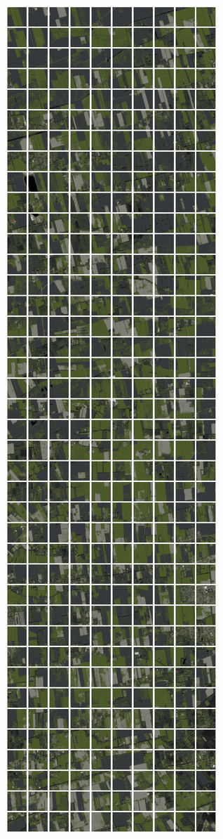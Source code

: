 <html>
<div>
<img src="https://github.com/HakkaTjakka/NL_TILE_MAP/blob/main/18/639/-1061/r.6390.-10610.png" height="44" width="44">
<img src="https://github.com/HakkaTjakka/NL_TILE_MAP/blob/main/18/639/-1061/r.6391.-10610.png" height="44" width="44">
<img src="https://github.com/HakkaTjakka/NL_TILE_MAP/blob/main/18/639/-1061/r.6392.-10610.png" height="44" width="44">
<img src="https://github.com/HakkaTjakka/NL_TILE_MAP/blob/main/18/639/-1061/r.6393.-10610.png" height="44" width="44">
<img src="https://github.com/HakkaTjakka/NL_TILE_MAP/blob/main/18/639/-1061/r.6394.-10610.png" height="44" width="44">
<img src="https://github.com/HakkaTjakka/NL_TILE_MAP/blob/main/18/639/-1061/r.6395.-10610.png" height="44" width="44">
<img src="https://github.com/HakkaTjakka/NL_TILE_MAP/blob/main/18/639/-1061/r.6396.-10610.png" height="44" width="44">
<img src="https://github.com/HakkaTjakka/NL_TILE_MAP/blob/main/18/639/-1061/r.6397.-10610.png" height="44" width="44">
<img src="https://github.com/HakkaTjakka/NL_TILE_MAP/blob/main/18/639/-1061/r.6398.-10610.png" height="44" width="44">
<img src="https://github.com/HakkaTjakka/NL_TILE_MAP/blob/main/18/639/-1061/r.6399.-10610.png" height="44" width="44">
<img src="https://github.com/HakkaTjakka/NL_TILE_MAP/blob/main/18/640/-1061/r.6400.-10610.png" height="44" width="44">
<img src="https://github.com/HakkaTjakka/NL_TILE_MAP/blob/main/18/640/-1061/r.6401.-10610.png" height="44" width="44">
<img src="https://github.com/HakkaTjakka/NL_TILE_MAP/blob/main/18/640/-1061/r.6402.-10610.png" height="44" width="44">
<img src="https://github.com/HakkaTjakka/NL_TILE_MAP/blob/main/18/640/-1061/r.6403.-10610.png" height="44" width="44">
<img src="https://github.com/HakkaTjakka/NL_TILE_MAP/blob/main/18/640/-1061/r.6404.-10610.png" height="44" width="44">
<img src="https://github.com/HakkaTjakka/NL_TILE_MAP/blob/main/18/640/-1061/r.6405.-10610.png" height="44" width="44">
<img src="https://github.com/HakkaTjakka/NL_TILE_MAP/blob/main/18/640/-1061/r.6406.-10610.png" height="44" width="44">
<img src="https://github.com/HakkaTjakka/NL_TILE_MAP/blob/main/18/640/-1061/r.6407.-10610.png" height="44" width="44">
<img src="https://github.com/HakkaTjakka/NL_TILE_MAP/blob/main/18/640/-1061/r.6408.-10610.png" height="44" width="44">
<img src="https://github.com/HakkaTjakka/NL_TILE_MAP/blob/main/18/640/-1061/r.6409.-10610.png" height="44" width="44">
<br>
<img src="https://github.com/HakkaTjakka/NL_TILE_MAP/blob/main/18/639/-1061/r.6390.-10609.png" height="44" width="44">
<img src="https://github.com/HakkaTjakka/NL_TILE_MAP/blob/main/18/639/-1061/r.6391.-10609.png" height="44" width="44">
<img src="https://github.com/HakkaTjakka/NL_TILE_MAP/blob/main/18/639/-1061/r.6392.-10609.png" height="44" width="44">
<img src="https://github.com/HakkaTjakka/NL_TILE_MAP/blob/main/18/639/-1061/r.6393.-10609.png" height="44" width="44">
<img src="https://github.com/HakkaTjakka/NL_TILE_MAP/blob/main/18/639/-1061/r.6394.-10609.png" height="44" width="44">
<img src="https://github.com/HakkaTjakka/NL_TILE_MAP/blob/main/18/639/-1061/r.6395.-10609.png" height="44" width="44">
<img src="https://github.com/HakkaTjakka/NL_TILE_MAP/blob/main/18/639/-1061/r.6396.-10609.png" height="44" width="44">
<img src="https://github.com/HakkaTjakka/NL_TILE_MAP/blob/main/18/639/-1061/r.6397.-10609.png" height="44" width="44">
<img src="https://github.com/HakkaTjakka/NL_TILE_MAP/blob/main/18/639/-1061/r.6398.-10609.png" height="44" width="44">
<img src="https://github.com/HakkaTjakka/NL_TILE_MAP/blob/main/18/639/-1061/r.6399.-10609.png" height="44" width="44">
<img src="https://github.com/HakkaTjakka/NL_TILE_MAP/blob/main/18/640/-1061/r.6400.-10609.png" height="44" width="44">
<img src="https://github.com/HakkaTjakka/NL_TILE_MAP/blob/main/18/640/-1061/r.6401.-10609.png" height="44" width="44">
<img src="https://github.com/HakkaTjakka/NL_TILE_MAP/blob/main/18/640/-1061/r.6402.-10609.png" height="44" width="44">
<img src="https://github.com/HakkaTjakka/NL_TILE_MAP/blob/main/18/640/-1061/r.6403.-10609.png" height="44" width="44">
<img src="https://github.com/HakkaTjakka/NL_TILE_MAP/blob/main/18/640/-1061/r.6404.-10609.png" height="44" width="44">
<img src="https://github.com/HakkaTjakka/NL_TILE_MAP/blob/main/18/640/-1061/r.6405.-10609.png" height="44" width="44">
<img src="https://github.com/HakkaTjakka/NL_TILE_MAP/blob/main/18/640/-1061/r.6406.-10609.png" height="44" width="44">
<img src="https://github.com/HakkaTjakka/NL_TILE_MAP/blob/main/18/640/-1061/r.6407.-10609.png" height="44" width="44">
<img src="https://github.com/HakkaTjakka/NL_TILE_MAP/blob/main/18/640/-1061/r.6408.-10609.png" height="44" width="44">
<img src="https://github.com/HakkaTjakka/NL_TILE_MAP/blob/main/18/640/-1061/r.6409.-10609.png" height="44" width="44">
<br>
<img src="https://github.com/HakkaTjakka/NL_TILE_MAP/blob/main/18/639/-1061/r.6390.-10608.png" height="44" width="44">
<img src="https://github.com/HakkaTjakka/NL_TILE_MAP/blob/main/18/639/-1061/r.6391.-10608.png" height="44" width="44">
<img src="https://github.com/HakkaTjakka/NL_TILE_MAP/blob/main/18/639/-1061/r.6392.-10608.png" height="44" width="44">
<img src="https://github.com/HakkaTjakka/NL_TILE_MAP/blob/main/18/639/-1061/r.6393.-10608.png" height="44" width="44">
<img src="https://github.com/HakkaTjakka/NL_TILE_MAP/blob/main/18/639/-1061/r.6394.-10608.png" height="44" width="44">
<img src="https://github.com/HakkaTjakka/NL_TILE_MAP/blob/main/18/639/-1061/r.6395.-10608.png" height="44" width="44">
<img src="https://github.com/HakkaTjakka/NL_TILE_MAP/blob/main/18/639/-1061/r.6396.-10608.png" height="44" width="44">
<img src="https://github.com/HakkaTjakka/NL_TILE_MAP/blob/main/18/639/-1061/r.6397.-10608.png" height="44" width="44">
<img src="https://github.com/HakkaTjakka/NL_TILE_MAP/blob/main/18/639/-1061/r.6398.-10608.png" height="44" width="44">
<img src="https://github.com/HakkaTjakka/NL_TILE_MAP/blob/main/18/639/-1061/r.6399.-10608.png" height="44" width="44">
<img src="https://github.com/HakkaTjakka/NL_TILE_MAP/blob/main/18/640/-1061/r.6400.-10608.png" height="44" width="44">
<img src="https://github.com/HakkaTjakka/NL_TILE_MAP/blob/main/18/640/-1061/r.6401.-10608.png" height="44" width="44">
<img src="https://github.com/HakkaTjakka/NL_TILE_MAP/blob/main/18/640/-1061/r.6402.-10608.png" height="44" width="44">
<img src="https://github.com/HakkaTjakka/NL_TILE_MAP/blob/main/18/640/-1061/r.6403.-10608.png" height="44" width="44">
<img src="https://github.com/HakkaTjakka/NL_TILE_MAP/blob/main/18/640/-1061/r.6404.-10608.png" height="44" width="44">
<img src="https://github.com/HakkaTjakka/NL_TILE_MAP/blob/main/18/640/-1061/r.6405.-10608.png" height="44" width="44">
<img src="https://github.com/HakkaTjakka/NL_TILE_MAP/blob/main/18/640/-1061/r.6406.-10608.png" height="44" width="44">
<img src="https://github.com/HakkaTjakka/NL_TILE_MAP/blob/main/18/640/-1061/r.6407.-10608.png" height="44" width="44">
<img src="https://github.com/HakkaTjakka/NL_TILE_MAP/blob/main/18/640/-1061/r.6408.-10608.png" height="44" width="44">
<img src="https://github.com/HakkaTjakka/NL_TILE_MAP/blob/main/18/640/-1061/r.6409.-10608.png" height="44" width="44">
<br>
<img src="https://github.com/HakkaTjakka/NL_TILE_MAP/blob/main/18/639/-1061/r.6390.-10607.png" height="44" width="44">
<img src="https://github.com/HakkaTjakka/NL_TILE_MAP/blob/main/18/639/-1061/r.6391.-10607.png" height="44" width="44">
<img src="https://github.com/HakkaTjakka/NL_TILE_MAP/blob/main/18/639/-1061/r.6392.-10607.png" height="44" width="44">
<img src="https://github.com/HakkaTjakka/NL_TILE_MAP/blob/main/18/639/-1061/r.6393.-10607.png" height="44" width="44">
<img src="https://github.com/HakkaTjakka/NL_TILE_MAP/blob/main/18/639/-1061/r.6394.-10607.png" height="44" width="44">
<img src="https://github.com/HakkaTjakka/NL_TILE_MAP/blob/main/18/639/-1061/r.6395.-10607.png" height="44" width="44">
<img src="https://github.com/HakkaTjakka/NL_TILE_MAP/blob/main/18/639/-1061/r.6396.-10607.png" height="44" width="44">
<img src="https://github.com/HakkaTjakka/NL_TILE_MAP/blob/main/18/639/-1061/r.6397.-10607.png" height="44" width="44">
<img src="https://github.com/HakkaTjakka/NL_TILE_MAP/blob/main/18/639/-1061/r.6398.-10607.png" height="44" width="44">
<img src="https://github.com/HakkaTjakka/NL_TILE_MAP/blob/main/18/639/-1061/r.6399.-10607.png" height="44" width="44">
<img src="https://github.com/HakkaTjakka/NL_TILE_MAP/blob/main/18/640/-1061/r.6400.-10607.png" height="44" width="44">
<img src="https://github.com/HakkaTjakka/NL_TILE_MAP/blob/main/18/640/-1061/r.6401.-10607.png" height="44" width="44">
<img src="https://github.com/HakkaTjakka/NL_TILE_MAP/blob/main/18/640/-1061/r.6402.-10607.png" height="44" width="44">
<img src="https://github.com/HakkaTjakka/NL_TILE_MAP/blob/main/18/640/-1061/r.6403.-10607.png" height="44" width="44">
<img src="https://github.com/HakkaTjakka/NL_TILE_MAP/blob/main/18/640/-1061/r.6404.-10607.png" height="44" width="44">
<img src="https://github.com/HakkaTjakka/NL_TILE_MAP/blob/main/18/640/-1061/r.6405.-10607.png" height="44" width="44">
<img src="https://github.com/HakkaTjakka/NL_TILE_MAP/blob/main/18/640/-1061/r.6406.-10607.png" height="44" width="44">
<img src="https://github.com/HakkaTjakka/NL_TILE_MAP/blob/main/18/640/-1061/r.6407.-10607.png" height="44" width="44">
<img src="https://github.com/HakkaTjakka/NL_TILE_MAP/blob/main/18/640/-1061/r.6408.-10607.png" height="44" width="44">
<img src="https://github.com/HakkaTjakka/NL_TILE_MAP/blob/main/18/640/-1061/r.6409.-10607.png" height="44" width="44">
<br>
<img src="https://github.com/HakkaTjakka/NL_TILE_MAP/blob/main/18/639/-1061/r.6390.-10606.png" height="44" width="44">
<img src="https://github.com/HakkaTjakka/NL_TILE_MAP/blob/main/18/639/-1061/r.6391.-10606.png" height="44" width="44">
<img src="https://github.com/HakkaTjakka/NL_TILE_MAP/blob/main/18/639/-1061/r.6392.-10606.png" height="44" width="44">
<img src="https://github.com/HakkaTjakka/NL_TILE_MAP/blob/main/18/639/-1061/r.6393.-10606.png" height="44" width="44">
<img src="https://github.com/HakkaTjakka/NL_TILE_MAP/blob/main/18/639/-1061/r.6394.-10606.png" height="44" width="44">
<img src="https://github.com/HakkaTjakka/NL_TILE_MAP/blob/main/18/639/-1061/r.6395.-10606.png" height="44" width="44">
<img src="https://github.com/HakkaTjakka/NL_TILE_MAP/blob/main/18/639/-1061/r.6396.-10606.png" height="44" width="44">
<img src="https://github.com/HakkaTjakka/NL_TILE_MAP/blob/main/18/639/-1061/r.6397.-10606.png" height="44" width="44">
<img src="https://github.com/HakkaTjakka/NL_TILE_MAP/blob/main/18/639/-1061/r.6398.-10606.png" height="44" width="44">
<img src="https://github.com/HakkaTjakka/NL_TILE_MAP/blob/main/18/639/-1061/r.6399.-10606.png" height="44" width="44">
<img src="https://github.com/HakkaTjakka/NL_TILE_MAP/blob/main/18/640/-1061/r.6400.-10606.png" height="44" width="44">
<img src="https://github.com/HakkaTjakka/NL_TILE_MAP/blob/main/18/640/-1061/r.6401.-10606.png" height="44" width="44">
<img src="https://github.com/HakkaTjakka/NL_TILE_MAP/blob/main/18/640/-1061/r.6402.-10606.png" height="44" width="44">
<img src="https://github.com/HakkaTjakka/NL_TILE_MAP/blob/main/18/640/-1061/r.6403.-10606.png" height="44" width="44">
<img src="https://github.com/HakkaTjakka/NL_TILE_MAP/blob/main/18/640/-1061/r.6404.-10606.png" height="44" width="44">
<img src="https://github.com/HakkaTjakka/NL_TILE_MAP/blob/main/18/640/-1061/r.6405.-10606.png" height="44" width="44">
<img src="https://github.com/HakkaTjakka/NL_TILE_MAP/blob/main/18/640/-1061/r.6406.-10606.png" height="44" width="44">
<img src="https://github.com/HakkaTjakka/NL_TILE_MAP/blob/main/18/640/-1061/r.6407.-10606.png" height="44" width="44">
<img src="https://github.com/HakkaTjakka/NL_TILE_MAP/blob/main/18/640/-1061/r.6408.-10606.png" height="44" width="44">
<img src="https://github.com/HakkaTjakka/NL_TILE_MAP/blob/main/18/640/-1061/r.6409.-10606.png" height="44" width="44">
<br>
<img src="https://github.com/HakkaTjakka/NL_TILE_MAP/blob/main/18/639/-1061/r.6390.-10605.png" height="44" width="44">
<img src="https://github.com/HakkaTjakka/NL_TILE_MAP/blob/main/18/639/-1061/r.6391.-10605.png" height="44" width="44">
<img src="https://github.com/HakkaTjakka/NL_TILE_MAP/blob/main/18/639/-1061/r.6392.-10605.png" height="44" width="44">
<img src="https://github.com/HakkaTjakka/NL_TILE_MAP/blob/main/18/639/-1061/r.6393.-10605.png" height="44" width="44">
<img src="https://github.com/HakkaTjakka/NL_TILE_MAP/blob/main/18/639/-1061/r.6394.-10605.png" height="44" width="44">
<img src="https://github.com/HakkaTjakka/NL_TILE_MAP/blob/main/18/639/-1061/r.6395.-10605.png" height="44" width="44">
<img src="https://github.com/HakkaTjakka/NL_TILE_MAP/blob/main/18/639/-1061/r.6396.-10605.png" height="44" width="44">
<img src="https://github.com/HakkaTjakka/NL_TILE_MAP/blob/main/18/639/-1061/r.6397.-10605.png" height="44" width="44">
<img src="https://github.com/HakkaTjakka/NL_TILE_MAP/blob/main/18/639/-1061/r.6398.-10605.png" height="44" width="44">
<img src="https://github.com/HakkaTjakka/NL_TILE_MAP/blob/main/18/639/-1061/r.6399.-10605.png" height="44" width="44">
<img src="https://github.com/HakkaTjakka/NL_TILE_MAP/blob/main/18/640/-1061/r.6400.-10605.png" height="44" width="44">
<img src="https://github.com/HakkaTjakka/NL_TILE_MAP/blob/main/18/640/-1061/r.6401.-10605.png" height="44" width="44">
<img src="https://github.com/HakkaTjakka/NL_TILE_MAP/blob/main/18/640/-1061/r.6402.-10605.png" height="44" width="44">
<img src="https://github.com/HakkaTjakka/NL_TILE_MAP/blob/main/18/640/-1061/r.6403.-10605.png" height="44" width="44">
<img src="https://github.com/HakkaTjakka/NL_TILE_MAP/blob/main/18/640/-1061/r.6404.-10605.png" height="44" width="44">
<img src="https://github.com/HakkaTjakka/NL_TILE_MAP/blob/main/18/640/-1061/r.6405.-10605.png" height="44" width="44">
<img src="https://github.com/HakkaTjakka/NL_TILE_MAP/blob/main/18/640/-1061/r.6406.-10605.png" height="44" width="44">
<img src="https://github.com/HakkaTjakka/NL_TILE_MAP/blob/main/18/640/-1061/r.6407.-10605.png" height="44" width="44">
<img src="https://github.com/HakkaTjakka/NL_TILE_MAP/blob/main/18/640/-1061/r.6408.-10605.png" height="44" width="44">
<img src="https://github.com/HakkaTjakka/NL_TILE_MAP/blob/main/18/640/-1061/r.6409.-10605.png" height="44" width="44">
<br>
<img src="https://github.com/HakkaTjakka/NL_TILE_MAP/blob/main/18/639/-1061/r.6390.-10604.png" height="44" width="44">
<img src="https://github.com/HakkaTjakka/NL_TILE_MAP/blob/main/18/639/-1061/r.6391.-10604.png" height="44" width="44">
<img src="https://github.com/HakkaTjakka/NL_TILE_MAP/blob/main/18/639/-1061/r.6392.-10604.png" height="44" width="44">
<img src="https://github.com/HakkaTjakka/NL_TILE_MAP/blob/main/18/639/-1061/r.6393.-10604.png" height="44" width="44">
<img src="https://github.com/HakkaTjakka/NL_TILE_MAP/blob/main/18/639/-1061/r.6394.-10604.png" height="44" width="44">
<img src="https://github.com/HakkaTjakka/NL_TILE_MAP/blob/main/18/639/-1061/r.6395.-10604.png" height="44" width="44">
<img src="https://github.com/HakkaTjakka/NL_TILE_MAP/blob/main/18/639/-1061/r.6396.-10604.png" height="44" width="44">
<img src="https://github.com/HakkaTjakka/NL_TILE_MAP/blob/main/18/639/-1061/r.6397.-10604.png" height="44" width="44">
<img src="https://github.com/HakkaTjakka/NL_TILE_MAP/blob/main/18/639/-1061/r.6398.-10604.png" height="44" width="44">
<img src="https://github.com/HakkaTjakka/NL_TILE_MAP/blob/main/18/639/-1061/r.6399.-10604.png" height="44" width="44">
<img src="https://github.com/HakkaTjakka/NL_TILE_MAP/blob/main/18/640/-1061/r.6400.-10604.png" height="44" width="44">
<img src="https://github.com/HakkaTjakka/NL_TILE_MAP/blob/main/18/640/-1061/r.6401.-10604.png" height="44" width="44">
<img src="https://github.com/HakkaTjakka/NL_TILE_MAP/blob/main/18/640/-1061/r.6402.-10604.png" height="44" width="44">
<img src="https://github.com/HakkaTjakka/NL_TILE_MAP/blob/main/18/640/-1061/r.6403.-10604.png" height="44" width="44">
<img src="https://github.com/HakkaTjakka/NL_TILE_MAP/blob/main/18/640/-1061/r.6404.-10604.png" height="44" width="44">
<img src="https://github.com/HakkaTjakka/NL_TILE_MAP/blob/main/18/640/-1061/r.6405.-10604.png" height="44" width="44">
<img src="https://github.com/HakkaTjakka/NL_TILE_MAP/blob/main/18/640/-1061/r.6406.-10604.png" height="44" width="44">
<img src="https://github.com/HakkaTjakka/NL_TILE_MAP/blob/main/18/640/-1061/r.6407.-10604.png" height="44" width="44">
<img src="https://github.com/HakkaTjakka/NL_TILE_MAP/blob/main/18/640/-1061/r.6408.-10604.png" height="44" width="44">
<img src="https://github.com/HakkaTjakka/NL_TILE_MAP/blob/main/18/640/-1061/r.6409.-10604.png" height="44" width="44">
<br>
<img src="https://github.com/HakkaTjakka/NL_TILE_MAP/blob/main/18/639/-1061/r.6390.-10603.png" height="44" width="44">
<img src="https://github.com/HakkaTjakka/NL_TILE_MAP/blob/main/18/639/-1061/r.6391.-10603.png" height="44" width="44">
<img src="https://github.com/HakkaTjakka/NL_TILE_MAP/blob/main/18/639/-1061/r.6392.-10603.png" height="44" width="44">
<img src="https://github.com/HakkaTjakka/NL_TILE_MAP/blob/main/18/639/-1061/r.6393.-10603.png" height="44" width="44">
<img src="https://github.com/HakkaTjakka/NL_TILE_MAP/blob/main/18/639/-1061/r.6394.-10603.png" height="44" width="44">
<img src="https://github.com/HakkaTjakka/NL_TILE_MAP/blob/main/18/639/-1061/r.6395.-10603.png" height="44" width="44">
<img src="https://github.com/HakkaTjakka/NL_TILE_MAP/blob/main/18/639/-1061/r.6396.-10603.png" height="44" width="44">
<img src="https://github.com/HakkaTjakka/NL_TILE_MAP/blob/main/18/639/-1061/r.6397.-10603.png" height="44" width="44">
<img src="https://github.com/HakkaTjakka/NL_TILE_MAP/blob/main/18/639/-1061/r.6398.-10603.png" height="44" width="44">
<img src="https://github.com/HakkaTjakka/NL_TILE_MAP/blob/main/18/639/-1061/r.6399.-10603.png" height="44" width="44">
<img src="https://github.com/HakkaTjakka/NL_TILE_MAP/blob/main/18/640/-1061/r.6400.-10603.png" height="44" width="44">
<img src="https://github.com/HakkaTjakka/NL_TILE_MAP/blob/main/18/640/-1061/r.6401.-10603.png" height="44" width="44">
<img src="https://github.com/HakkaTjakka/NL_TILE_MAP/blob/main/18/640/-1061/r.6402.-10603.png" height="44" width="44">
<img src="https://github.com/HakkaTjakka/NL_TILE_MAP/blob/main/18/640/-1061/r.6403.-10603.png" height="44" width="44">
<img src="https://github.com/HakkaTjakka/NL_TILE_MAP/blob/main/18/640/-1061/r.6404.-10603.png" height="44" width="44">
<img src="https://github.com/HakkaTjakka/NL_TILE_MAP/blob/main/18/640/-1061/r.6405.-10603.png" height="44" width="44">
<img src="https://github.com/HakkaTjakka/NL_TILE_MAP/blob/main/18/640/-1061/r.6406.-10603.png" height="44" width="44">
<img src="https://github.com/HakkaTjakka/NL_TILE_MAP/blob/main/18/640/-1061/r.6407.-10603.png" height="44" width="44">
<img src="https://github.com/HakkaTjakka/NL_TILE_MAP/blob/main/18/640/-1061/r.6408.-10603.png" height="44" width="44">
<img src="https://github.com/HakkaTjakka/NL_TILE_MAP/blob/main/18/640/-1061/r.6409.-10603.png" height="44" width="44">
<br>
<img src="https://github.com/HakkaTjakka/NL_TILE_MAP/blob/main/18/639/-1061/r.6390.-10602.png" height="44" width="44">
<img src="https://github.com/HakkaTjakka/NL_TILE_MAP/blob/main/18/639/-1061/r.6391.-10602.png" height="44" width="44">
<img src="https://github.com/HakkaTjakka/NL_TILE_MAP/blob/main/18/639/-1061/r.6392.-10602.png" height="44" width="44">
<img src="https://github.com/HakkaTjakka/NL_TILE_MAP/blob/main/18/639/-1061/r.6393.-10602.png" height="44" width="44">
<img src="https://github.com/HakkaTjakka/NL_TILE_MAP/blob/main/18/639/-1061/r.6394.-10602.png" height="44" width="44">
<img src="https://github.com/HakkaTjakka/NL_TILE_MAP/blob/main/18/639/-1061/r.6395.-10602.png" height="44" width="44">
<img src="https://github.com/HakkaTjakka/NL_TILE_MAP/blob/main/18/639/-1061/r.6396.-10602.png" height="44" width="44">
<img src="https://github.com/HakkaTjakka/NL_TILE_MAP/blob/main/18/639/-1061/r.6397.-10602.png" height="44" width="44">
<img src="https://github.com/HakkaTjakka/NL_TILE_MAP/blob/main/18/639/-1061/r.6398.-10602.png" height="44" width="44">
<img src="https://github.com/HakkaTjakka/NL_TILE_MAP/blob/main/18/639/-1061/r.6399.-10602.png" height="44" width="44">
<img src="https://github.com/HakkaTjakka/NL_TILE_MAP/blob/main/18/640/-1061/r.6400.-10602.png" height="44" width="44">
<img src="https://github.com/HakkaTjakka/NL_TILE_MAP/blob/main/18/640/-1061/r.6401.-10602.png" height="44" width="44">
<img src="https://github.com/HakkaTjakka/NL_TILE_MAP/blob/main/18/640/-1061/r.6402.-10602.png" height="44" width="44">
<img src="https://github.com/HakkaTjakka/NL_TILE_MAP/blob/main/18/640/-1061/r.6403.-10602.png" height="44" width="44">
<img src="https://github.com/HakkaTjakka/NL_TILE_MAP/blob/main/18/640/-1061/r.6404.-10602.png" height="44" width="44">
<img src="https://github.com/HakkaTjakka/NL_TILE_MAP/blob/main/18/640/-1061/r.6405.-10602.png" height="44" width="44">
<img src="https://github.com/HakkaTjakka/NL_TILE_MAP/blob/main/18/640/-1061/r.6406.-10602.png" height="44" width="44">
<img src="https://github.com/HakkaTjakka/NL_TILE_MAP/blob/main/18/640/-1061/r.6407.-10602.png" height="44" width="44">
<img src="https://github.com/HakkaTjakka/NL_TILE_MAP/blob/main/18/640/-1061/r.6408.-10602.png" height="44" width="44">
<img src="https://github.com/HakkaTjakka/NL_TILE_MAP/blob/main/18/640/-1061/r.6409.-10602.png" height="44" width="44">
<br>
<img src="https://github.com/HakkaTjakka/NL_TILE_MAP/blob/main/18/639/-1061/r.6390.-10601.png" height="44" width="44">
<img src="https://github.com/HakkaTjakka/NL_TILE_MAP/blob/main/18/639/-1061/r.6391.-10601.png" height="44" width="44">
<img src="https://github.com/HakkaTjakka/NL_TILE_MAP/blob/main/18/639/-1061/r.6392.-10601.png" height="44" width="44">
<img src="https://github.com/HakkaTjakka/NL_TILE_MAP/blob/main/18/639/-1061/r.6393.-10601.png" height="44" width="44">
<img src="https://github.com/HakkaTjakka/NL_TILE_MAP/blob/main/18/639/-1061/r.6394.-10601.png" height="44" width="44">
<img src="https://github.com/HakkaTjakka/NL_TILE_MAP/blob/main/18/639/-1061/r.6395.-10601.png" height="44" width="44">
<img src="https://github.com/HakkaTjakka/NL_TILE_MAP/blob/main/18/639/-1061/r.6396.-10601.png" height="44" width="44">
<img src="https://github.com/HakkaTjakka/NL_TILE_MAP/blob/main/18/639/-1061/r.6397.-10601.png" height="44" width="44">
<img src="https://github.com/HakkaTjakka/NL_TILE_MAP/blob/main/18/639/-1061/r.6398.-10601.png" height="44" width="44">
<img src="https://github.com/HakkaTjakka/NL_TILE_MAP/blob/main/18/639/-1061/r.6399.-10601.png" height="44" width="44">
<img src="https://github.com/HakkaTjakka/NL_TILE_MAP/blob/main/18/640/-1061/r.6400.-10601.png" height="44" width="44">
<img src="https://github.com/HakkaTjakka/NL_TILE_MAP/blob/main/18/640/-1061/r.6401.-10601.png" height="44" width="44">
<img src="https://github.com/HakkaTjakka/NL_TILE_MAP/blob/main/18/640/-1061/r.6402.-10601.png" height="44" width="44">
<img src="https://github.com/HakkaTjakka/NL_TILE_MAP/blob/main/18/640/-1061/r.6403.-10601.png" height="44" width="44">
<img src="https://github.com/HakkaTjakka/NL_TILE_MAP/blob/main/18/640/-1061/r.6404.-10601.png" height="44" width="44">
<img src="https://github.com/HakkaTjakka/NL_TILE_MAP/blob/main/18/640/-1061/r.6405.-10601.png" height="44" width="44">
<img src="https://github.com/HakkaTjakka/NL_TILE_MAP/blob/main/18/640/-1061/r.6406.-10601.png" height="44" width="44">
<img src="https://github.com/HakkaTjakka/NL_TILE_MAP/blob/main/18/640/-1061/r.6407.-10601.png" height="44" width="44">
<img src="https://github.com/HakkaTjakka/NL_TILE_MAP/blob/main/18/640/-1061/r.6408.-10601.png" height="44" width="44">
<img src="https://github.com/HakkaTjakka/NL_TILE_MAP/blob/main/18/640/-1061/r.6409.-10601.png" height="44" width="44">
<br>
<img src="https://github.com/HakkaTjakka/NL_TILE_MAP/blob/main/18/639/-1060/r.6390.-10600.png" height="44" width="44">
<img src="https://github.com/HakkaTjakka/NL_TILE_MAP/blob/main/18/639/-1060/r.6391.-10600.png" height="44" width="44">
<img src="https://github.com/HakkaTjakka/NL_TILE_MAP/blob/main/18/639/-1060/r.6392.-10600.png" height="44" width="44">
<img src="https://github.com/HakkaTjakka/NL_TILE_MAP/blob/main/18/639/-1060/r.6393.-10600.png" height="44" width="44">
<img src="https://github.com/HakkaTjakka/NL_TILE_MAP/blob/main/18/639/-1060/r.6394.-10600.png" height="44" width="44">
<img src="https://github.com/HakkaTjakka/NL_TILE_MAP/blob/main/18/639/-1060/r.6395.-10600.png" height="44" width="44">
<img src="https://github.com/HakkaTjakka/NL_TILE_MAP/blob/main/18/639/-1060/r.6396.-10600.png" height="44" width="44">
<img src="https://github.com/HakkaTjakka/NL_TILE_MAP/blob/main/18/639/-1060/r.6397.-10600.png" height="44" width="44">
<img src="https://github.com/HakkaTjakka/NL_TILE_MAP/blob/main/18/639/-1060/r.6398.-10600.png" height="44" width="44">
<img src="https://github.com/HakkaTjakka/NL_TILE_MAP/blob/main/18/639/-1060/r.6399.-10600.png" height="44" width="44">
<img src="https://github.com/HakkaTjakka/NL_TILE_MAP/blob/main/18/640/-1060/r.6400.-10600.png" height="44" width="44">
<img src="https://github.com/HakkaTjakka/NL_TILE_MAP/blob/main/18/640/-1060/r.6401.-10600.png" height="44" width="44">
<img src="https://github.com/HakkaTjakka/NL_TILE_MAP/blob/main/18/640/-1060/r.6402.-10600.png" height="44" width="44">
<img src="https://github.com/HakkaTjakka/NL_TILE_MAP/blob/main/18/640/-1060/r.6403.-10600.png" height="44" width="44">
<img src="https://github.com/HakkaTjakka/NL_TILE_MAP/blob/main/18/640/-1060/r.6404.-10600.png" height="44" width="44">
<img src="https://github.com/HakkaTjakka/NL_TILE_MAP/blob/main/18/640/-1060/r.6405.-10600.png" height="44" width="44">
<img src="https://github.com/HakkaTjakka/NL_TILE_MAP/blob/main/18/640/-1060/r.6406.-10600.png" height="44" width="44">
<img src="https://github.com/HakkaTjakka/NL_TILE_MAP/blob/main/18/640/-1060/r.6407.-10600.png" height="44" width="44">
<img src="https://github.com/HakkaTjakka/NL_TILE_MAP/blob/main/18/640/-1060/r.6408.-10600.png" height="44" width="44">
<img src="https://github.com/HakkaTjakka/NL_TILE_MAP/blob/main/18/640/-1060/r.6409.-10600.png" height="44" width="44">
<br>
<img src="https://github.com/HakkaTjakka/NL_TILE_MAP/blob/main/18/639/-1060/r.6390.-10599.png" height="44" width="44">
<img src="https://github.com/HakkaTjakka/NL_TILE_MAP/blob/main/18/639/-1060/r.6391.-10599.png" height="44" width="44">
<img src="https://github.com/HakkaTjakka/NL_TILE_MAP/blob/main/18/639/-1060/r.6392.-10599.png" height="44" width="44">
<img src="https://github.com/HakkaTjakka/NL_TILE_MAP/blob/main/18/639/-1060/r.6393.-10599.png" height="44" width="44">
<img src="https://github.com/HakkaTjakka/NL_TILE_MAP/blob/main/18/639/-1060/r.6394.-10599.png" height="44" width="44">
<img src="https://github.com/HakkaTjakka/NL_TILE_MAP/blob/main/18/639/-1060/r.6395.-10599.png" height="44" width="44">
<img src="https://github.com/HakkaTjakka/NL_TILE_MAP/blob/main/18/639/-1060/r.6396.-10599.png" height="44" width="44">
<img src="https://github.com/HakkaTjakka/NL_TILE_MAP/blob/main/18/639/-1060/r.6397.-10599.png" height="44" width="44">
<img src="https://github.com/HakkaTjakka/NL_TILE_MAP/blob/main/18/639/-1060/r.6398.-10599.png" height="44" width="44">
<img src="https://github.com/HakkaTjakka/NL_TILE_MAP/blob/main/18/639/-1060/r.6399.-10599.png" height="44" width="44">
<img src="https://github.com/HakkaTjakka/NL_TILE_MAP/blob/main/18/640/-1060/r.6400.-10599.png" height="44" width="44">
<img src="https://github.com/HakkaTjakka/NL_TILE_MAP/blob/main/18/640/-1060/r.6401.-10599.png" height="44" width="44">
<img src="https://github.com/HakkaTjakka/NL_TILE_MAP/blob/main/18/640/-1060/r.6402.-10599.png" height="44" width="44">
<img src="https://github.com/HakkaTjakka/NL_TILE_MAP/blob/main/18/640/-1060/r.6403.-10599.png" height="44" width="44">
<img src="https://github.com/HakkaTjakka/NL_TILE_MAP/blob/main/18/640/-1060/r.6404.-10599.png" height="44" width="44">
<img src="https://github.com/HakkaTjakka/NL_TILE_MAP/blob/main/18/640/-1060/r.6405.-10599.png" height="44" width="44">
<img src="https://github.com/HakkaTjakka/NL_TILE_MAP/blob/main/18/640/-1060/r.6406.-10599.png" height="44" width="44">
<img src="https://github.com/HakkaTjakka/NL_TILE_MAP/blob/main/18/640/-1060/r.6407.-10599.png" height="44" width="44">
<img src="https://github.com/HakkaTjakka/NL_TILE_MAP/blob/main/18/640/-1060/r.6408.-10599.png" height="44" width="44">
<img src="https://github.com/HakkaTjakka/NL_TILE_MAP/blob/main/18/640/-1060/r.6409.-10599.png" height="44" width="44">
<br>
<img src="https://github.com/HakkaTjakka/NL_TILE_MAP/blob/main/18/639/-1060/r.6390.-10598.png" height="44" width="44">
<img src="https://github.com/HakkaTjakka/NL_TILE_MAP/blob/main/18/639/-1060/r.6391.-10598.png" height="44" width="44">
<img src="https://github.com/HakkaTjakka/NL_TILE_MAP/blob/main/18/639/-1060/r.6392.-10598.png" height="44" width="44">
<img src="https://github.com/HakkaTjakka/NL_TILE_MAP/blob/main/18/639/-1060/r.6393.-10598.png" height="44" width="44">
<img src="https://github.com/HakkaTjakka/NL_TILE_MAP/blob/main/18/639/-1060/r.6394.-10598.png" height="44" width="44">
<img src="https://github.com/HakkaTjakka/NL_TILE_MAP/blob/main/18/639/-1060/r.6395.-10598.png" height="44" width="44">
<img src="https://github.com/HakkaTjakka/NL_TILE_MAP/blob/main/18/639/-1060/r.6396.-10598.png" height="44" width="44">
<img src="https://github.com/HakkaTjakka/NL_TILE_MAP/blob/main/18/639/-1060/r.6397.-10598.png" height="44" width="44">
<img src="https://github.com/HakkaTjakka/NL_TILE_MAP/blob/main/18/639/-1060/r.6398.-10598.png" height="44" width="44">
<img src="https://github.com/HakkaTjakka/NL_TILE_MAP/blob/main/18/639/-1060/r.6399.-10598.png" height="44" width="44">
<img src="https://github.com/HakkaTjakka/NL_TILE_MAP/blob/main/18/640/-1060/r.6400.-10598.png" height="44" width="44">
<img src="https://github.com/HakkaTjakka/NL_TILE_MAP/blob/main/18/640/-1060/r.6401.-10598.png" height="44" width="44">
<img src="https://github.com/HakkaTjakka/NL_TILE_MAP/blob/main/18/640/-1060/r.6402.-10598.png" height="44" width="44">
<img src="https://github.com/HakkaTjakka/NL_TILE_MAP/blob/main/18/640/-1060/r.6403.-10598.png" height="44" width="44">
<img src="https://github.com/HakkaTjakka/NL_TILE_MAP/blob/main/18/640/-1060/r.6404.-10598.png" height="44" width="44">
<img src="https://github.com/HakkaTjakka/NL_TILE_MAP/blob/main/18/640/-1060/r.6405.-10598.png" height="44" width="44">
<img src="https://github.com/HakkaTjakka/NL_TILE_MAP/blob/main/18/640/-1060/r.6406.-10598.png" height="44" width="44">
<img src="https://github.com/HakkaTjakka/NL_TILE_MAP/blob/main/18/640/-1060/r.6407.-10598.png" height="44" width="44">
<img src="https://github.com/HakkaTjakka/NL_TILE_MAP/blob/main/18/640/-1060/r.6408.-10598.png" height="44" width="44">
<img src="https://github.com/HakkaTjakka/NL_TILE_MAP/blob/main/18/640/-1060/r.6409.-10598.png" height="44" width="44">
<br>
<img src="https://github.com/HakkaTjakka/NL_TILE_MAP/blob/main/18/639/-1060/r.6390.-10597.png" height="44" width="44">
<img src="https://github.com/HakkaTjakka/NL_TILE_MAP/blob/main/18/639/-1060/r.6391.-10597.png" height="44" width="44">
<img src="https://github.com/HakkaTjakka/NL_TILE_MAP/blob/main/18/639/-1060/r.6392.-10597.png" height="44" width="44">
<img src="https://github.com/HakkaTjakka/NL_TILE_MAP/blob/main/18/639/-1060/r.6393.-10597.png" height="44" width="44">
<img src="https://github.com/HakkaTjakka/NL_TILE_MAP/blob/main/18/639/-1060/r.6394.-10597.png" height="44" width="44">
<img src="https://github.com/HakkaTjakka/NL_TILE_MAP/blob/main/18/639/-1060/r.6395.-10597.png" height="44" width="44">
<img src="https://github.com/HakkaTjakka/NL_TILE_MAP/blob/main/18/639/-1060/r.6396.-10597.png" height="44" width="44">
<img src="https://github.com/HakkaTjakka/NL_TILE_MAP/blob/main/18/639/-1060/r.6397.-10597.png" height="44" width="44">
<img src="https://github.com/HakkaTjakka/NL_TILE_MAP/blob/main/18/639/-1060/r.6398.-10597.png" height="44" width="44">
<img src="https://github.com/HakkaTjakka/NL_TILE_MAP/blob/main/18/639/-1060/r.6399.-10597.png" height="44" width="44">
<img src="https://github.com/HakkaTjakka/NL_TILE_MAP/blob/main/18/640/-1060/r.6400.-10597.png" height="44" width="44">
<img src="https://github.com/HakkaTjakka/NL_TILE_MAP/blob/main/18/640/-1060/r.6401.-10597.png" height="44" width="44">
<img src="https://github.com/HakkaTjakka/NL_TILE_MAP/blob/main/18/640/-1060/r.6402.-10597.png" height="44" width="44">
<img src="https://github.com/HakkaTjakka/NL_TILE_MAP/blob/main/18/640/-1060/r.6403.-10597.png" height="44" width="44">
<img src="https://github.com/HakkaTjakka/NL_TILE_MAP/blob/main/18/640/-1060/r.6404.-10597.png" height="44" width="44">
<img src="https://github.com/HakkaTjakka/NL_TILE_MAP/blob/main/18/640/-1060/r.6405.-10597.png" height="44" width="44">
<img src="https://github.com/HakkaTjakka/NL_TILE_MAP/blob/main/18/640/-1060/r.6406.-10597.png" height="44" width="44">
<img src="https://github.com/HakkaTjakka/NL_TILE_MAP/blob/main/18/640/-1060/r.6407.-10597.png" height="44" width="44">
<img src="https://github.com/HakkaTjakka/NL_TILE_MAP/blob/main/18/640/-1060/r.6408.-10597.png" height="44" width="44">
<img src="https://github.com/HakkaTjakka/NL_TILE_MAP/blob/main/18/640/-1060/r.6409.-10597.png" height="44" width="44">
<br>
<img src="https://github.com/HakkaTjakka/NL_TILE_MAP/blob/main/18/639/-1060/r.6390.-10596.png" height="44" width="44">
<img src="https://github.com/HakkaTjakka/NL_TILE_MAP/blob/main/18/639/-1060/r.6391.-10596.png" height="44" width="44">
<img src="https://github.com/HakkaTjakka/NL_TILE_MAP/blob/main/18/639/-1060/r.6392.-10596.png" height="44" width="44">
<img src="https://github.com/HakkaTjakka/NL_TILE_MAP/blob/main/18/639/-1060/r.6393.-10596.png" height="44" width="44">
<img src="https://github.com/HakkaTjakka/NL_TILE_MAP/blob/main/18/639/-1060/r.6394.-10596.png" height="44" width="44">
<img src="https://github.com/HakkaTjakka/NL_TILE_MAP/blob/main/18/639/-1060/r.6395.-10596.png" height="44" width="44">
<img src="https://github.com/HakkaTjakka/NL_TILE_MAP/blob/main/18/639/-1060/r.6396.-10596.png" height="44" width="44">
<img src="https://github.com/HakkaTjakka/NL_TILE_MAP/blob/main/18/639/-1060/r.6397.-10596.png" height="44" width="44">
<img src="https://github.com/HakkaTjakka/NL_TILE_MAP/blob/main/18/639/-1060/r.6398.-10596.png" height="44" width="44">
<img src="https://github.com/HakkaTjakka/NL_TILE_MAP/blob/main/18/639/-1060/r.6399.-10596.png" height="44" width="44">
<img src="https://github.com/HakkaTjakka/NL_TILE_MAP/blob/main/18/640/-1060/r.6400.-10596.png" height="44" width="44">
<img src="https://github.com/HakkaTjakka/NL_TILE_MAP/blob/main/18/640/-1060/r.6401.-10596.png" height="44" width="44">
<img src="https://github.com/HakkaTjakka/NL_TILE_MAP/blob/main/18/640/-1060/r.6402.-10596.png" height="44" width="44">
<img src="https://github.com/HakkaTjakka/NL_TILE_MAP/blob/main/18/640/-1060/r.6403.-10596.png" height="44" width="44">
<img src="https://github.com/HakkaTjakka/NL_TILE_MAP/blob/main/18/640/-1060/r.6404.-10596.png" height="44" width="44">
<img src="https://github.com/HakkaTjakka/NL_TILE_MAP/blob/main/18/640/-1060/r.6405.-10596.png" height="44" width="44">
<img src="https://github.com/HakkaTjakka/NL_TILE_MAP/blob/main/18/640/-1060/r.6406.-10596.png" height="44" width="44">
<img src="https://github.com/HakkaTjakka/NL_TILE_MAP/blob/main/18/640/-1060/r.6407.-10596.png" height="44" width="44">
<img src="https://github.com/HakkaTjakka/NL_TILE_MAP/blob/main/18/640/-1060/r.6408.-10596.png" height="44" width="44">
<img src="https://github.com/HakkaTjakka/NL_TILE_MAP/blob/main/18/640/-1060/r.6409.-10596.png" height="44" width="44">
<br>
<img src="https://github.com/HakkaTjakka/NL_TILE_MAP/blob/main/18/639/-1060/r.6390.-10595.png" height="44" width="44">
<img src="https://github.com/HakkaTjakka/NL_TILE_MAP/blob/main/18/639/-1060/r.6391.-10595.png" height="44" width="44">
<img src="https://github.com/HakkaTjakka/NL_TILE_MAP/blob/main/18/639/-1060/r.6392.-10595.png" height="44" width="44">
<img src="https://github.com/HakkaTjakka/NL_TILE_MAP/blob/main/18/639/-1060/r.6393.-10595.png" height="44" width="44">
<img src="https://github.com/HakkaTjakka/NL_TILE_MAP/blob/main/18/639/-1060/r.6394.-10595.png" height="44" width="44">
<img src="https://github.com/HakkaTjakka/NL_TILE_MAP/blob/main/18/639/-1060/r.6395.-10595.png" height="44" width="44">
<img src="https://github.com/HakkaTjakka/NL_TILE_MAP/blob/main/18/639/-1060/r.6396.-10595.png" height="44" width="44">
<img src="https://github.com/HakkaTjakka/NL_TILE_MAP/blob/main/18/639/-1060/r.6397.-10595.png" height="44" width="44">
<img src="https://github.com/HakkaTjakka/NL_TILE_MAP/blob/main/18/639/-1060/r.6398.-10595.png" height="44" width="44">
<img src="https://github.com/HakkaTjakka/NL_TILE_MAP/blob/main/18/639/-1060/r.6399.-10595.png" height="44" width="44">
<img src="https://github.com/HakkaTjakka/NL_TILE_MAP/blob/main/18/640/-1060/r.6400.-10595.png" height="44" width="44">
<img src="https://github.com/HakkaTjakka/NL_TILE_MAP/blob/main/18/640/-1060/r.6401.-10595.png" height="44" width="44">
<img src="https://github.com/HakkaTjakka/NL_TILE_MAP/blob/main/18/640/-1060/r.6402.-10595.png" height="44" width="44">
<img src="https://github.com/HakkaTjakka/NL_TILE_MAP/blob/main/18/640/-1060/r.6403.-10595.png" height="44" width="44">
<img src="https://github.com/HakkaTjakka/NL_TILE_MAP/blob/main/18/640/-1060/r.6404.-10595.png" height="44" width="44">
<img src="https://github.com/HakkaTjakka/NL_TILE_MAP/blob/main/18/640/-1060/r.6405.-10595.png" height="44" width="44">
<img src="https://github.com/HakkaTjakka/NL_TILE_MAP/blob/main/18/640/-1060/r.6406.-10595.png" height="44" width="44">
<img src="https://github.com/HakkaTjakka/NL_TILE_MAP/blob/main/18/640/-1060/r.6407.-10595.png" height="44" width="44">
<img src="https://github.com/HakkaTjakka/NL_TILE_MAP/blob/main/18/640/-1060/r.6408.-10595.png" height="44" width="44">
<img src="https://github.com/HakkaTjakka/NL_TILE_MAP/blob/main/18/640/-1060/r.6409.-10595.png" height="44" width="44">
<br>
<img src="https://github.com/HakkaTjakka/NL_TILE_MAP/blob/main/18/639/-1060/r.6390.-10594.png" height="44" width="44">
<img src="https://github.com/HakkaTjakka/NL_TILE_MAP/blob/main/18/639/-1060/r.6391.-10594.png" height="44" width="44">
<img src="https://github.com/HakkaTjakka/NL_TILE_MAP/blob/main/18/639/-1060/r.6392.-10594.png" height="44" width="44">
<img src="https://github.com/HakkaTjakka/NL_TILE_MAP/blob/main/18/639/-1060/r.6393.-10594.png" height="44" width="44">
<img src="https://github.com/HakkaTjakka/NL_TILE_MAP/blob/main/18/639/-1060/r.6394.-10594.png" height="44" width="44">
<img src="https://github.com/HakkaTjakka/NL_TILE_MAP/blob/main/18/639/-1060/r.6395.-10594.png" height="44" width="44">
<img src="https://github.com/HakkaTjakka/NL_TILE_MAP/blob/main/18/639/-1060/r.6396.-10594.png" height="44" width="44">
<img src="https://github.com/HakkaTjakka/NL_TILE_MAP/blob/main/18/639/-1060/r.6397.-10594.png" height="44" width="44">
<img src="https://github.com/HakkaTjakka/NL_TILE_MAP/blob/main/18/639/-1060/r.6398.-10594.png" height="44" width="44">
<img src="https://github.com/HakkaTjakka/NL_TILE_MAP/blob/main/18/639/-1060/r.6399.-10594.png" height="44" width="44">
<img src="https://github.com/HakkaTjakka/NL_TILE_MAP/blob/main/18/640/-1060/r.6400.-10594.png" height="44" width="44">
<img src="https://github.com/HakkaTjakka/NL_TILE_MAP/blob/main/18/640/-1060/r.6401.-10594.png" height="44" width="44">
<img src="https://github.com/HakkaTjakka/NL_TILE_MAP/blob/main/18/640/-1060/r.6402.-10594.png" height="44" width="44">
<img src="https://github.com/HakkaTjakka/NL_TILE_MAP/blob/main/18/640/-1060/r.6403.-10594.png" height="44" width="44">
<img src="https://github.com/HakkaTjakka/NL_TILE_MAP/blob/main/18/640/-1060/r.6404.-10594.png" height="44" width="44">
<img src="https://github.com/HakkaTjakka/NL_TILE_MAP/blob/main/18/640/-1060/r.6405.-10594.png" height="44" width="44">
<img src="https://github.com/HakkaTjakka/NL_TILE_MAP/blob/main/18/640/-1060/r.6406.-10594.png" height="44" width="44">
<img src="https://github.com/HakkaTjakka/NL_TILE_MAP/blob/main/18/640/-1060/r.6407.-10594.png" height="44" width="44">
<img src="https://github.com/HakkaTjakka/NL_TILE_MAP/blob/main/18/640/-1060/r.6408.-10594.png" height="44" width="44">
<img src="https://github.com/HakkaTjakka/NL_TILE_MAP/blob/main/18/640/-1060/r.6409.-10594.png" height="44" width="44">
<br>
<img src="https://github.com/HakkaTjakka/NL_TILE_MAP/blob/main/18/639/-1060/r.6390.-10593.png" height="44" width="44">
<img src="https://github.com/HakkaTjakka/NL_TILE_MAP/blob/main/18/639/-1060/r.6391.-10593.png" height="44" width="44">
<img src="https://github.com/HakkaTjakka/NL_TILE_MAP/blob/main/18/639/-1060/r.6392.-10593.png" height="44" width="44">
<img src="https://github.com/HakkaTjakka/NL_TILE_MAP/blob/main/18/639/-1060/r.6393.-10593.png" height="44" width="44">
<img src="https://github.com/HakkaTjakka/NL_TILE_MAP/blob/main/18/639/-1060/r.6394.-10593.png" height="44" width="44">
<img src="https://github.com/HakkaTjakka/NL_TILE_MAP/blob/main/18/639/-1060/r.6395.-10593.png" height="44" width="44">
<img src="https://github.com/HakkaTjakka/NL_TILE_MAP/blob/main/18/639/-1060/r.6396.-10593.png" height="44" width="44">
<img src="https://github.com/HakkaTjakka/NL_TILE_MAP/blob/main/18/639/-1060/r.6397.-10593.png" height="44" width="44">
<img src="https://github.com/HakkaTjakka/NL_TILE_MAP/blob/main/18/639/-1060/r.6398.-10593.png" height="44" width="44">
<img src="https://github.com/HakkaTjakka/NL_TILE_MAP/blob/main/18/639/-1060/r.6399.-10593.png" height="44" width="44">
<img src="https://github.com/HakkaTjakka/NL_TILE_MAP/blob/main/18/640/-1060/r.6400.-10593.png" height="44" width="44">
<img src="https://github.com/HakkaTjakka/NL_TILE_MAP/blob/main/18/640/-1060/r.6401.-10593.png" height="44" width="44">
<img src="https://github.com/HakkaTjakka/NL_TILE_MAP/blob/main/18/640/-1060/r.6402.-10593.png" height="44" width="44">
<img src="https://github.com/HakkaTjakka/NL_TILE_MAP/blob/main/18/640/-1060/r.6403.-10593.png" height="44" width="44">
<img src="https://github.com/HakkaTjakka/NL_TILE_MAP/blob/main/18/640/-1060/r.6404.-10593.png" height="44" width="44">
<img src="https://github.com/HakkaTjakka/NL_TILE_MAP/blob/main/18/640/-1060/r.6405.-10593.png" height="44" width="44">
<img src="https://github.com/HakkaTjakka/NL_TILE_MAP/blob/main/18/640/-1060/r.6406.-10593.png" height="44" width="44">
<img src="https://github.com/HakkaTjakka/NL_TILE_MAP/blob/main/18/640/-1060/r.6407.-10593.png" height="44" width="44">
<img src="https://github.com/HakkaTjakka/NL_TILE_MAP/blob/main/18/640/-1060/r.6408.-10593.png" height="44" width="44">
<img src="https://github.com/HakkaTjakka/NL_TILE_MAP/blob/main/18/640/-1060/r.6409.-10593.png" height="44" width="44">
<br>
<img src="https://github.com/HakkaTjakka/NL_TILE_MAP/blob/main/18/639/-1060/r.6390.-10592.png" height="44" width="44">
<img src="https://github.com/HakkaTjakka/NL_TILE_MAP/blob/main/18/639/-1060/r.6391.-10592.png" height="44" width="44">
<img src="https://github.com/HakkaTjakka/NL_TILE_MAP/blob/main/18/639/-1060/r.6392.-10592.png" height="44" width="44">
<img src="https://github.com/HakkaTjakka/NL_TILE_MAP/blob/main/18/639/-1060/r.6393.-10592.png" height="44" width="44">
<img src="https://github.com/HakkaTjakka/NL_TILE_MAP/blob/main/18/639/-1060/r.6394.-10592.png" height="44" width="44">
<img src="https://github.com/HakkaTjakka/NL_TILE_MAP/blob/main/18/639/-1060/r.6395.-10592.png" height="44" width="44">
<img src="https://github.com/HakkaTjakka/NL_TILE_MAP/blob/main/18/639/-1060/r.6396.-10592.png" height="44" width="44">
<img src="https://github.com/HakkaTjakka/NL_TILE_MAP/blob/main/18/639/-1060/r.6397.-10592.png" height="44" width="44">
<img src="https://github.com/HakkaTjakka/NL_TILE_MAP/blob/main/18/639/-1060/r.6398.-10592.png" height="44" width="44">
<img src="https://github.com/HakkaTjakka/NL_TILE_MAP/blob/main/18/639/-1060/r.6399.-10592.png" height="44" width="44">
<img src="https://github.com/HakkaTjakka/NL_TILE_MAP/blob/main/18/640/-1060/r.6400.-10592.png" height="44" width="44">
<img src="https://github.com/HakkaTjakka/NL_TILE_MAP/blob/main/18/640/-1060/r.6401.-10592.png" height="44" width="44">
<img src="https://github.com/HakkaTjakka/NL_TILE_MAP/blob/main/18/640/-1060/r.6402.-10592.png" height="44" width="44">
<img src="https://github.com/HakkaTjakka/NL_TILE_MAP/blob/main/18/640/-1060/r.6403.-10592.png" height="44" width="44">
<img src="https://github.com/HakkaTjakka/NL_TILE_MAP/blob/main/18/640/-1060/r.6404.-10592.png" height="44" width="44">
<img src="https://github.com/HakkaTjakka/NL_TILE_MAP/blob/main/18/640/-1060/r.6405.-10592.png" height="44" width="44">
<img src="https://github.com/HakkaTjakka/NL_TILE_MAP/blob/main/18/640/-1060/r.6406.-10592.png" height="44" width="44">
<img src="https://github.com/HakkaTjakka/NL_TILE_MAP/blob/main/18/640/-1060/r.6407.-10592.png" height="44" width="44">
<img src="https://github.com/HakkaTjakka/NL_TILE_MAP/blob/main/18/640/-1060/r.6408.-10592.png" height="44" width="44">
<img src="https://github.com/HakkaTjakka/NL_TILE_MAP/blob/main/18/640/-1060/r.6409.-10592.png" height="44" width="44">
<br>
<img src="https://github.com/HakkaTjakka/NL_TILE_MAP/blob/main/18/639/-1060/r.6390.-10591.png" height="44" width="44">
<img src="https://github.com/HakkaTjakka/NL_TILE_MAP/blob/main/18/639/-1060/r.6391.-10591.png" height="44" width="44">
<img src="https://github.com/HakkaTjakka/NL_TILE_MAP/blob/main/18/639/-1060/r.6392.-10591.png" height="44" width="44">
<img src="https://github.com/HakkaTjakka/NL_TILE_MAP/blob/main/18/639/-1060/r.6393.-10591.png" height="44" width="44">
<img src="https://github.com/HakkaTjakka/NL_TILE_MAP/blob/main/18/639/-1060/r.6394.-10591.png" height="44" width="44">
<img src="https://github.com/HakkaTjakka/NL_TILE_MAP/blob/main/18/639/-1060/r.6395.-10591.png" height="44" width="44">
<img src="https://github.com/HakkaTjakka/NL_TILE_MAP/blob/main/18/639/-1060/r.6396.-10591.png" height="44" width="44">
<img src="https://github.com/HakkaTjakka/NL_TILE_MAP/blob/main/18/639/-1060/r.6397.-10591.png" height="44" width="44">
<img src="https://github.com/HakkaTjakka/NL_TILE_MAP/blob/main/18/639/-1060/r.6398.-10591.png" height="44" width="44">
<img src="https://github.com/HakkaTjakka/NL_TILE_MAP/blob/main/18/639/-1060/r.6399.-10591.png" height="44" width="44">
<img src="https://github.com/HakkaTjakka/NL_TILE_MAP/blob/main/18/640/-1060/r.6400.-10591.png" height="44" width="44">
<img src="https://github.com/HakkaTjakka/NL_TILE_MAP/blob/main/18/640/-1060/r.6401.-10591.png" height="44" width="44">
<img src="https://github.com/HakkaTjakka/NL_TILE_MAP/blob/main/18/640/-1060/r.6402.-10591.png" height="44" width="44">
<img src="https://github.com/HakkaTjakka/NL_TILE_MAP/blob/main/18/640/-1060/r.6403.-10591.png" height="44" width="44">
<img src="https://github.com/HakkaTjakka/NL_TILE_MAP/blob/main/18/640/-1060/r.6404.-10591.png" height="44" width="44">
<img src="https://github.com/HakkaTjakka/NL_TILE_MAP/blob/main/18/640/-1060/r.6405.-10591.png" height="44" width="44">
<img src="https://github.com/HakkaTjakka/NL_TILE_MAP/blob/main/18/640/-1060/r.6406.-10591.png" height="44" width="44">
<img src="https://github.com/HakkaTjakka/NL_TILE_MAP/blob/main/18/640/-1060/r.6407.-10591.png" height="44" width="44">
<img src="https://github.com/HakkaTjakka/NL_TILE_MAP/blob/main/18/640/-1060/r.6408.-10591.png" height="44" width="44">
<img src="https://github.com/HakkaTjakka/NL_TILE_MAP/blob/main/18/640/-1060/r.6409.-10591.png" height="44" width="44">
<br>
</div>
</html>
